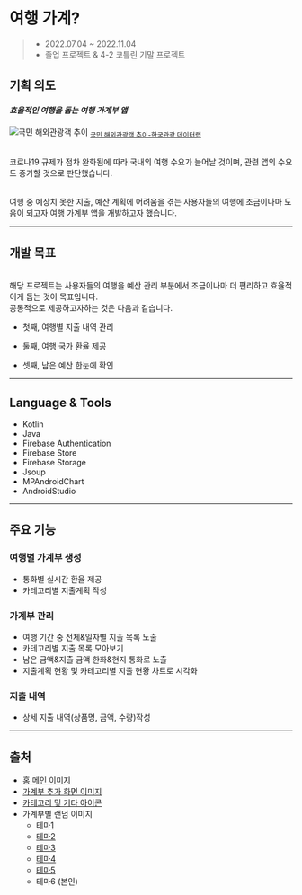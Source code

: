 # 여행 가계?
> - 2022.07.04 ~ 2022.11.04
> - 졸업 프로젝트 & 4-2 코틀린 기말 프로젝트

## 기획 의도

#### _효율적인 여행을 돕는 여행 가계부 앱_

![국민 해외관광객 추이](https://github.com/jaeeun25/yeohaeng-gagye/assets/124561558/e258f4cc-1b18-491c-a731-70bafcef5995)
<sub>[국민 해외관광객 추이-한국관광 데이터랩](https://datalab.visitkorea.or.kr/datalab/portal/nat/getOseaTourForm.do)</sub>

\
&#x20;  코로나19 규제가 점차 완화됨에 따라 국내외 여행 수요가 늘어날 것이며, 관련 앱의 수요도 증가할 것으로 판단했습니다.

\
&#x20;  여행 중 예상치 못한 지출, 예산 계획에 어려움을 겪는 사용자들의 여행에 조금이나마 도움이 되고자 여행 가계부 앱을 개발하고자 했습니다.
***

## 개발 목표

\
&#x20;  해당 프로젝트는 사용자들의 여행을 예산 관리 부분에서 조금이나마 더 편리하고 효율적이게 돕는 것이 목표입니다. 
\
&#x20;  공통적으로 제공하고자하는 것은 다음과 같습니다.


* 첫째, 여행별 지출 내역 관리

* 둘째, 여행 국가 환율 제공

* 셋째, 남은 예산 한눈에 확인
  

***

## Language & Tools

* Kotlin
* Java
* Firebase Authentication
* Firebase Store
* Firebase Storage
* Jsoup
* MPAndroidChart
* AndroidStudio
  
***

## 주요 기능

### 여행별 가계부 생성

* 통화별 실시간 환율 제공
* 카테고리별 지출계획 작성

### 가계부 관리

* 여행 기간 중 전체&일자별 지출 목록 노출
* 카테고리별 지출 목록 모아보기
* 남은 금액&지출 금액 한화&현지 통화로 노출
* 지출계획 현황 및 카테고리별 지출 현황 차트로 시각화

### 지출 내역

* 상세 지출 내역(상품명, 금액, 수량)작성
  
***

## 출처

* [홈 메인 이미지](https://pixabay.com/ko/photos/%ED%99%9C%EC%A3%BC%EB%A1%9C-%EB%B9%84%ED%96%89%EC%9E%A5-%EA%B3%B5%ED%95%AD-%EC%B0%A9%EB%A5%99-1227526/)
* [가계부 추가 화면 이미지](https://pixabay.com/ko/photos/%EB%B9%84%ED%96%89%EA%B8%B0-%EC%B2%9C%EA%B5%AD-%ED%9D%90%EB%A6%BC-%EB%82%A0%EA%B0%9C-1043635/)
* [카테고리 및 기타 아이콘](https://www.iconfinder.com/search/icons?family=phosphor-light)
* 가계부별 랜덤 이미지
  * [테마1](https://pixabay.com/ko/photos/%ED%98%B8%EC%88%98-%EC%9E%90%EC%97%B0-%EC%97%AC%ED%96%89%ED%95%98%EB%8B%A4-%ED%83%90%EA%B5%AC-6701636/)
  * [테마2](https://pixabay.com/ko/photos/%EC%99%80%EC%9D%B8%EB%94%A9%EB%8F%84%EB%A1%9C-%EC%9D%BC%EB%AA%B0-%EC%82%B0-%EC%82%B0-%ED%92%8D%EA%B2%BD-1556177/)
  * [테마3](https://pixabay.com/ko/photos/%EC%B2%A0%EB%8F%84-%EA%B8%B0%EC%B0%A8-%ED%8A%B8%EB%9E%99-%EC%97%AC%ED%96%89%ED%95%98%EB%8B%A4-5517562/)
  * [테마4](https://pixabay.com/ko/photos/%ED%95%B4%EB%B3%80-%EB%8C%80%EC%96%91-%EC%A7%80%EC%A3%BC-%EB%B0%94%EB%8B%A4-%ED%95%B4%EC%95%88-2413081/)
  * [테마5](https://pixabay.com/ko/photos/%EA%B3%A0%EC%B8%B5-%EB%B9%8C%EB%94%A9-%EA%B1%B4%EB%AC%BC-%ED%95%AD%EA%B5%AC-%EC%A7%80%ED%8F%89%EC%84%A0-5838029/)
  * 테마6 (본인)
  
